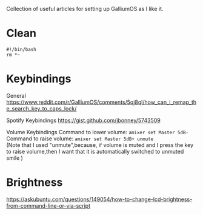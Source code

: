 Collection of useful articles for setting up GalliumOS as I like it.

# Clean
```
#!/bin/bash
rm *~
```

# Keybindings

General
https://www.reddit.com/r/GalliumOS/comments/5qj8ql/how_can_i_remap_the_search_key_to_caps_lock/

Spotify Keybindings
https://gist.github.com/jbonney/5743509

Volume Keybindings
Command to lower volume: `amixer set Master 5dB-`  
Command to raise volume: `amixer set Master 5dB+ unmute`  
(Note that I used "unmute",because, if volume is muted and I press the key to raise volume,then I want that it is  automatically switched to unmuted smile )


# Brightness
https://askubuntu.com/questions/149054/how-to-change-lcd-brightness-from-command-line-or-via-script
